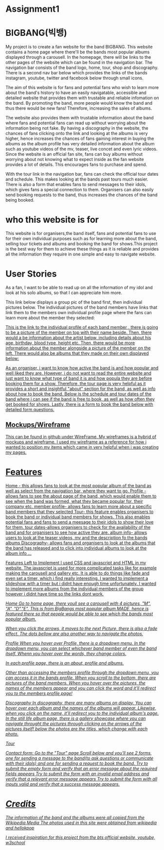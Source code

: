# Assignment1

<h1>BIGBANG(빅뱅)</h1>

<p>My project is to create a fan website for the band BIGBANG. This website contains a home page where there'll be the bands most popular albums displayed through a carousell. In the homepage, there will be links to the other pages of the website which can be found in the navigation bar. The navigation bar consists of the band logo, home, tour, shop and discography. There is a second nav bar below which provides the links of the bands instagram, youtube, twitter and facebook below through small icons.</p>

<p>The aim of this website is for fans and potential fans who wish to learn more about the band's history to have an easily navigatable, accessible and detailed website that provides them with trustable and reliable infomation on the band. By promoting the band, more people would know the band and thus there would be new fans! Therefore, increasing the sales of albums.</p>

<p>The website also provides them with trustable information about the band where fans and potential fans can read up without worrying about the information being not fake. By having a discography in the website, the chances of fans clicking onto the link and looking at the albums is very higher, hence increases the chances of fans gaining interest in buying the albums as the album profile has very detailed information about the album such as youtube videos of the mv, teaser, live concet and even lyric videos. Since the website is an official fan site, fans can buy albums without worrying about not knowing what to expect inside as the fan website provides a lot of details. This encourages fans to purchase and spend.</p>

<p>With the tour link in the navigation bar, fans can check the official tour dates and schedule. This makes looking at the bands past tours much easier. There is also a form that enables fans to send messages to their idols, which gives fans a special connection to them. Organisers can also easily send booking requests to the band, thus increases the chances of the band being booked.</p>

<h1>who this website is for</h1>

<p>This website is for organisers,the band itself, fans and potential fans to use for their own individual purposes such as for learning more about the band, selling tour tickets and albums and booking the band for shows.This project is the best way for them to achieve these things as it is reliable and provides all the information they require in one simple and easy to navigate website. </p>

<h1>User Stories</h1>

<p>As a fan, I want to be able to read up on all the information of my idol and look at his solo albums, so that I can appreciate him more.</p>

<p>This link below displays a group pic of the band first, then individual pictures below. The individual pictures of the band members have links that link them to the members own individual profile page where the fans can learn more about the member they selected: </p>
<a href="profile.html">

<p>This is the link to the individual profile of each band member , there is going to be a picture of the member on top with their name beside. Then, there would a be information about the artist below, including details about his age, birthday, blood type, height etc. Then, there would be more information about the member alongside a picture of the member on the left. There would also be albums that they made on their own displayed below: </p>
<a href="Top.html">
<a href="seungri.html">
<a href="dragon.html">
<a href="tae.html">
<a href="dae.html">

As an organiser, i want to know how active the band is and how popular and well liked they are. However, i do not want to read the entire website and just want to know what type of band it is and how popula they are before booking them for a show. Therefore, the tour page is very helpful as it provides a short and insightful "about" section for the band, as well as info about how to book the band. Below is the schedule and tour dates of the band where i can see if the band is free to book, as well as how often they get booked for shows. Lastly, there is a form to book the band below with detailed form questions.
<a href="tour.html">

<h2>Mockups/Wireframe</h2>
This can be found in github under WireFrame.
My wireframes is a hybrid of mockups and wireframe. I used my wireframe as a reference for how i wanted to position my items which came in very helpful when i was creating my pages.

<h1>Features</h1>
<p>
Home - this allows fans to look at the most popular album of the band as well as select from the navigation bar, where they want to go.
Profile - allows fans to see the about page of the band, which would enable them to see when the band was formed, what they became popular for, their company etc.
member profile- allows fans to learn more about a specific band members that they selected
Tour- this feature enables organisers to book the band or individual band members for shows. This also enables potential fans and fans to send a meesage to their idols to show their love for them.
tour dates-allows organisers to check for the availability of the band and for organisers to see how active they are.
album info- allows users to look at the teaser videos, mv and the description fo the bands albums
Discography- allows fans and organisers to look at the albums that the band has released and to click into individual albums to look at the album info
...

Features Left to Implement
I used CSS and javascript and HTML in my website. The javascript is used for more complicated tasks like for example making the carousell and gallery etc. It is able to do things like fade and even set a timer, which i find really interesting.
I wanted to implement a slideshow with a timer but i didnt have enough time unfortunately.
I wanted to implement more albums from the individual members of the group however i didnt have time so the links dont work.

<p>
<em>Home<em>
Go to home page, there youll see a carousell with 4 pictures, "M", "A", "D","E". This is from BigBangs most popular album MADE, hence is featured there so that people would be able to see which the bands most popular album.

When you click the arrows, it moves to the next Picture, there is also a fade effect. The dots bellow are also another way to navigate the photos.

<em>Profile<em>
When you hover over Profile, there is a dropdown menu. In the dropdown menu, you can select whichever band member of even the band itself. Whenn you hover over the words, they change colors.

In each profile page, there is an about, profile and albums.

Other than accessing the members profile through the dropdown menu, you can access it in the bands profile. When you scroll to the bottom, there are pictures of the band members. When you hover over the pictures, the names of the members appear and you can click the word and it'll redirect you to the members profile page!

<em>Discography<em>
In discography, there are many albums on display. You can hover over each album and the names of the albums will appear. Likewise, when you click on the name, it'll redirect you to the individual album's page.
In the still life album page, there is a gallery showcase where you can navigate throught the pictures through clicking on the arrows of the pictures itself! below the photos are the titles, which change with each photo.

<em>Tour<em>

Contact form:
Go to the "Tour" page
Scroll below and you'll see 2 forms, one for sending a message to the band(to ask questions or communicate with their idols) and one for sending a request to book the band.
Try to submit the empty form and verify that an error message about the required fields appears
Try to submit the form with an invalid email address and verify that a relevant error message appears
Try to submit the form with all inputs valid and verify that a success message appears.

<h1>Credits</h1>
The information of the band and the albums were all copied from the Wikipedia 
Media
The photos used in this site were obtained from wikipedia and hellokpop

I received inspiration for this project from the bts official website, youtube, w3school
